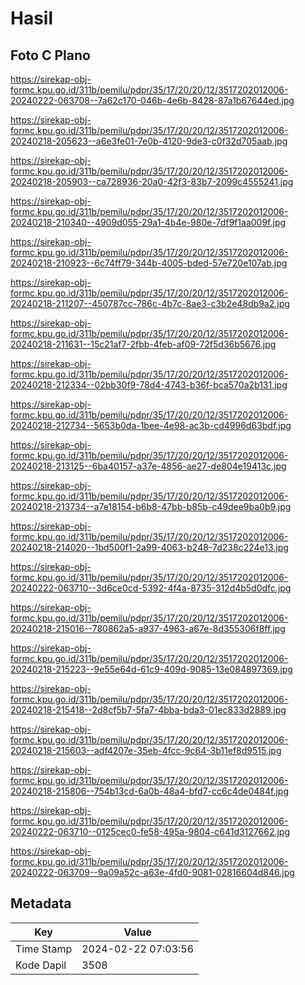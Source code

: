 # Hasil

## Foto C Plano

https://sirekap-obj-formc.kpu.go.id/311b/pemilu/pdpr/35/17/20/20/12/3517202012006-20240222-063708--7a62c170-046b-4e6b-8428-87a1b67644ed.jpg

https://sirekap-obj-formc.kpu.go.id/311b/pemilu/pdpr/35/17/20/20/12/3517202012006-20240218-205623--a6e3fe01-7e0b-4120-9de3-c0f32d705aab.jpg

https://sirekap-obj-formc.kpu.go.id/311b/pemilu/pdpr/35/17/20/20/12/3517202012006-20240218-205903--ca728936-20a0-42f3-83b7-2099c4555241.jpg

https://sirekap-obj-formc.kpu.go.id/311b/pemilu/pdpr/35/17/20/20/12/3517202012006-20240218-210340--4909d055-29a1-4b4e-980e-7df9f1aa009f.jpg

https://sirekap-obj-formc.kpu.go.id/311b/pemilu/pdpr/35/17/20/20/12/3517202012006-20240218-210923--6c74ff79-344b-4005-bded-57e720e107ab.jpg

https://sirekap-obj-formc.kpu.go.id/311b/pemilu/pdpr/35/17/20/20/12/3517202012006-20240218-211207--450787cc-786c-4b7c-8ae3-c3b2e48db9a2.jpg

https://sirekap-obj-formc.kpu.go.id/311b/pemilu/pdpr/35/17/20/20/12/3517202012006-20240218-211631--15c21af7-2fbb-4feb-af09-72f5d36b5676.jpg

https://sirekap-obj-formc.kpu.go.id/311b/pemilu/pdpr/35/17/20/20/12/3517202012006-20240218-212334--02bb30f9-78d4-4743-b36f-bca570a2b131.jpg

https://sirekap-obj-formc.kpu.go.id/311b/pemilu/pdpr/35/17/20/20/12/3517202012006-20240218-212734--5653b0da-1bee-4e98-ac3b-cd4996d63bdf.jpg

https://sirekap-obj-formc.kpu.go.id/311b/pemilu/pdpr/35/17/20/20/12/3517202012006-20240218-213125--6ba40157-a37e-4856-ae27-de804e19413c.jpg

https://sirekap-obj-formc.kpu.go.id/311b/pemilu/pdpr/35/17/20/20/12/3517202012006-20240218-213734--a7e18154-b6b8-47bb-b85b-c49dee9ba0b9.jpg

https://sirekap-obj-formc.kpu.go.id/311b/pemilu/pdpr/35/17/20/20/12/3517202012006-20240218-214020--1bd500f1-2a99-4063-b248-7d238c224e13.jpg

https://sirekap-obj-formc.kpu.go.id/311b/pemilu/pdpr/35/17/20/20/12/3517202012006-20240222-063710--3d6ce0cd-5392-4f4a-8735-312d4b5d0dfc.jpg

https://sirekap-obj-formc.kpu.go.id/311b/pemilu/pdpr/35/17/20/20/12/3517202012006-20240218-215016--780862a5-a937-4963-a67e-8d355306f8ff.jpg

https://sirekap-obj-formc.kpu.go.id/311b/pemilu/pdpr/35/17/20/20/12/3517202012006-20240218-215223--9e55e64d-61c9-409d-9085-13e084897369.jpg

https://sirekap-obj-formc.kpu.go.id/311b/pemilu/pdpr/35/17/20/20/12/3517202012006-20240218-215418--2d8cf5b7-5fa7-4bba-bda3-01ec833d2889.jpg

https://sirekap-obj-formc.kpu.go.id/311b/pemilu/pdpr/35/17/20/20/12/3517202012006-20240218-215603--adf4207e-35eb-4fcc-9c64-3b11ef8d9515.jpg

https://sirekap-obj-formc.kpu.go.id/311b/pemilu/pdpr/35/17/20/20/12/3517202012006-20240218-215806--754b13cd-6a0b-48a4-bfd7-cc6c4de0484f.jpg

https://sirekap-obj-formc.kpu.go.id/311b/pemilu/pdpr/35/17/20/20/12/3517202012006-20240222-063710--0125cec0-fe58-495a-9804-c641d3127662.jpg

https://sirekap-obj-formc.kpu.go.id/311b/pemilu/pdpr/35/17/20/20/12/3517202012006-20240222-063709--9a09a52c-a63e-4fd0-9081-02816604d846.jpg


## Metadata

| Key        | Value               |
| ---------- | ------------------- |
| Time Stamp | 2024-02-22 07:03:56 |
| Kode Dapil | 3508                |



